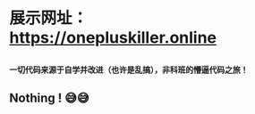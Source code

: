 #  展示网址：<https://onepluskiller.online>
##
##
##
##
##
##
##
#### 一切代码来源于自学并改进（也许是乱搞），非科班的懵逼代码之旅！
## Nothing !                    😅😅

